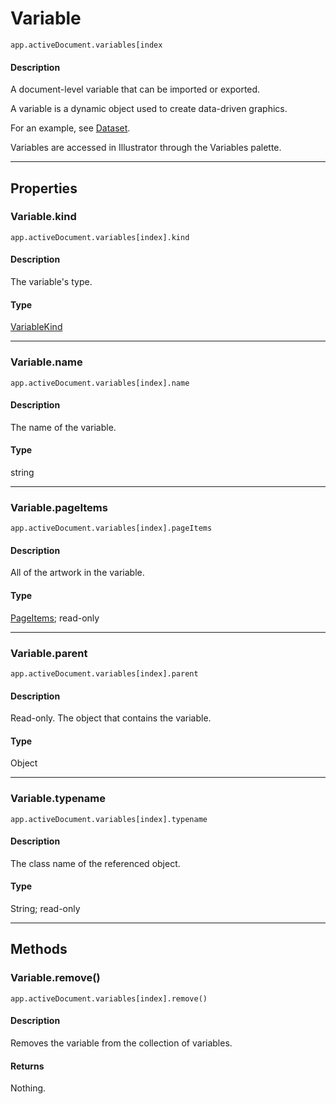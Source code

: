 # Variable

`app.activeDocument.variables[index`

#### Description

A document-level variable that can be imported or exported.

A variable is a dynamic object used to create data-driven graphics.

For an example, see [Dataset](./Dataset.md).

Variables are accessed in Illustrator through the Variables palette.

---

## Properties

### Variable.kind

`app.activeDocument.variables[index].kind`

#### Description

The variable's type.

#### Type

[VariableKind](scripting-constants.md#variablekind)

---

### Variable.name

`app.activeDocument.variables[index].name`

#### Description

The name of the variable.

#### Type

string

---

### Variable.pageItems

`app.activeDocument.variables[index].pageItems`

#### Description

All of the artwork in the variable.

#### Type

[PageItems](./PageItems.md); read-only

---

### Variable.parent

`app.activeDocument.variables[index].parent`

#### Description

Read-only. The object that contains the variable.

#### Type

Object

---

### Variable.typename

`app.activeDocument.variables[index].typename`

#### Description

The class name of the referenced object.

#### Type

String; read-only

---

## Methods

### Variable.remove()

`app.activeDocument.variables[index].remove()`

#### Description

Removes the variable from the collection of variables.

#### Returns

Nothing.
